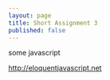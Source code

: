 ```yaml
---
layout: page
title: Short Assignment 3
published: false
---
```



some javascript

http://eloquentjavascript.net
